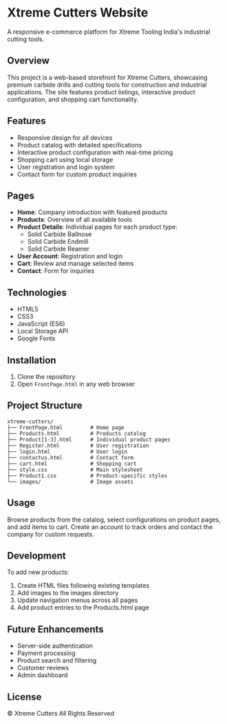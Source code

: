 # Xtreme Cutters Website

A responsive e-commerce platform for Xtreme Tooling India's industrial cutting tools.

## Overview

This project is a web-based storefront for Xtreme Cutters, showcasing premium carbide drills and cutting tools for construction and industrial applications. The site features product listings, interactive product configuration, and shopping cart functionality.

## Features

- Responsive design for all devices
- Product catalog with detailed specifications
- Interactive product configuration with real-time pricing
- Shopping cart using local storage
- User registration and login system
- Contact form for custom product inquiries

## Pages

- **Home**: Company introduction with featured products
- **Products**: Overview of all available tools
- **Product Details**: Individual pages for each product type:
  - Solid Carbide Ballnose
  - Solid Carbide Endmill
  - Solid Carbide Reamer
- **User Account**: Registration and login 
- **Cart**: Review and manage selected items
- **Contact**: Form for inquiries

## Technologies

- HTML5
- CSS3
- JavaScript (ES6)
- Local Storage API
- Google Fonts

## Installation

1. Clone the repository
2. Open `FrontPage.html` in any web browser

## Project Structure

```
xtreme-cutters/
├── FrontPage.html         # Home page
├── Products.html          # Products catalog
├── Product[1-3].html      # Individual product pages
├── Register.html          # User registration
├── login.html             # User login
├── contactus.html         # Contact form
├── cart.html              # Shopping cart
├── style.css              # Main stylesheet
├── Product1.css           # Product-specific styles
└── images/                # Image assets
```

## Usage

Browse products from the catalog, select configurations on product pages, and add items to cart. Create an account to track orders and contact the company for custom requests.

## Development

To add new products:
1. Create HTML files following existing templates
2. Add images to the images directory
3. Update navigation menus across all pages
4. Add product entries to the Products.html page

## Future Enhancements

- Server-side authentication
- Payment processing
- Product search and filtering
- Customer reviews
- Admin dashboard

## License

© Xtreme Cutters All Rights Reserved
